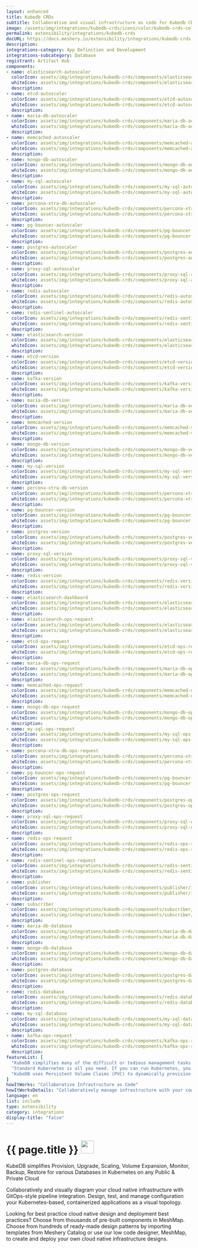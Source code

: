 ```yaml
---
layout: enhanced
title: Kubedb CRDs
subtitle: Collaborative and visual infrastructure as code for Kubedb CRDs
image: /assets/img/integrations/kubedb-crds/icons/color/kubedb-crds-color.svg
permalink: extensibility/integrations/kubedb-crds
docURL: https://docs.meshery.io/extensibility/integrations/kubedb-crds
description: 
integrations-category: App Definition and Development
integrations-subcategory: Database
registrant: Artifact Hub
components: 
- name: elasticsearch-autoscaler
  colorIcon: assets/img/integrations/kubedb-crds/components/elasticsearch-autoscaler/icons/color/elasticsearch-autoscaler-color.svg
  whiteIcon: assets/img/integrations/kubedb-crds/components/elasticsearch-autoscaler/icons/white/elasticsearch-autoscaler-white.svg
  description: 
- name: etcd-autoscaler
  colorIcon: assets/img/integrations/kubedb-crds/components/etcd-autoscaler/icons/color/etcd-autoscaler-color.svg
  whiteIcon: assets/img/integrations/kubedb-crds/components/etcd-autoscaler/icons/white/etcd-autoscaler-white.svg
  description: 
- name: maria-db-autoscaler
  colorIcon: assets/img/integrations/kubedb-crds/components/maria-db-autoscaler/icons/color/maria-db-autoscaler-color.svg
  whiteIcon: assets/img/integrations/kubedb-crds/components/maria-db-autoscaler/icons/white/maria-db-autoscaler-white.svg
  description: 
- name: memcached-autoscaler
  colorIcon: assets/img/integrations/kubedb-crds/components/memcached-autoscaler/icons/color/memcached-autoscaler-color.svg
  whiteIcon: assets/img/integrations/kubedb-crds/components/memcached-autoscaler/icons/white/memcached-autoscaler-white.svg
  description: 
- name: mongo-db-autoscaler
  colorIcon: assets/img/integrations/kubedb-crds/components/mongo-db-autoscaler/icons/color/mongo-db-autoscaler-color.svg
  whiteIcon: assets/img/integrations/kubedb-crds/components/mongo-db-autoscaler/icons/white/mongo-db-autoscaler-white.svg
  description: 
- name: my-sql-autoscaler
  colorIcon: assets/img/integrations/kubedb-crds/components/my-sql-autoscaler/icons/color/my-sql-autoscaler-color.svg
  whiteIcon: assets/img/integrations/kubedb-crds/components/my-sql-autoscaler/icons/white/my-sql-autoscaler-white.svg
  description: 
- name: percona-xtra-db-autoscaler
  colorIcon: assets/img/integrations/kubedb-crds/components/percona-xtra-db-autoscaler/icons/color/percona-xtra-db-autoscaler-color.svg
  whiteIcon: assets/img/integrations/kubedb-crds/components/percona-xtra-db-autoscaler/icons/white/percona-xtra-db-autoscaler-white.svg
  description: 
- name: pg-bouncer-autoscaler
  colorIcon: assets/img/integrations/kubedb-crds/components/pg-bouncer-autoscaler/icons/color/pg-bouncer-autoscaler-color.svg
  whiteIcon: assets/img/integrations/kubedb-crds/components/pg-bouncer-autoscaler/icons/white/pg-bouncer-autoscaler-white.svg
  description: 
- name: postgres-autoscaler
  colorIcon: assets/img/integrations/kubedb-crds/components/postgres-autoscaler/icons/color/postgres-autoscaler-color.svg
  whiteIcon: assets/img/integrations/kubedb-crds/components/postgres-autoscaler/icons/white/postgres-autoscaler-white.svg
  description: 
- name: proxy-sql-autoscaler
  colorIcon: assets/img/integrations/kubedb-crds/components/proxy-sql-autoscaler/icons/color/proxy-sql-autoscaler-color.svg
  whiteIcon: assets/img/integrations/kubedb-crds/components/proxy-sql-autoscaler/icons/white/proxy-sql-autoscaler-white.svg
  description: 
- name: redis-autoscaler
  colorIcon: assets/img/integrations/kubedb-crds/components/redis-autoscaler/icons/color/redis-autoscaler-color.svg
  whiteIcon: assets/img/integrations/kubedb-crds/components/redis-autoscaler/icons/white/redis-autoscaler-white.svg
  description: 
- name: redis-sentinel-autoscaler
  colorIcon: assets/img/integrations/kubedb-crds/components/redis-sentinel-autoscaler/icons/color/redis-sentinel-autoscaler-color.svg
  whiteIcon: assets/img/integrations/kubedb-crds/components/redis-sentinel-autoscaler/icons/white/redis-sentinel-autoscaler-white.svg
  description: 
- name: elasticsearch-version
  colorIcon: assets/img/integrations/kubedb-crds/components/elasticsearch-version/icons/color/elasticsearch-version-color.svg
  whiteIcon: assets/img/integrations/kubedb-crds/components/elasticsearch-version/icons/white/elasticsearch-version-white.svg
  description: 
- name: etcd-version
  colorIcon: assets/img/integrations/kubedb-crds/components/etcd-version/icons/color/etcd-version-color.svg
  whiteIcon: assets/img/integrations/kubedb-crds/components/etcd-version/icons/white/etcd-version-white.svg
  description: 
- name: kafka-version
  colorIcon: assets/img/integrations/kubedb-crds/components/kafka-version/icons/color/kafka-version-color.svg
  whiteIcon: assets/img/integrations/kubedb-crds/components/kafka-version/icons/white/kafka-version-white.svg
  description: 
- name: maria-db-version
  colorIcon: assets/img/integrations/kubedb-crds/components/maria-db-version/icons/color/maria-db-version-color.svg
  whiteIcon: assets/img/integrations/kubedb-crds/components/maria-db-version/icons/white/maria-db-version-white.svg
  description: 
- name: memcached-version
  colorIcon: assets/img/integrations/kubedb-crds/components/memcached-version/icons/color/memcached-version-color.svg
  whiteIcon: assets/img/integrations/kubedb-crds/components/memcached-version/icons/white/memcached-version-white.svg
  description: 
- name: mongo-db-version
  colorIcon: assets/img/integrations/kubedb-crds/components/mongo-db-version/icons/color/mongo-db-version-color.svg
  whiteIcon: assets/img/integrations/kubedb-crds/components/mongo-db-version/icons/white/mongo-db-version-white.svg
  description: 
- name: my-sql-version
  colorIcon: assets/img/integrations/kubedb-crds/components/my-sql-version/icons/color/my-sql-version-color.svg
  whiteIcon: assets/img/integrations/kubedb-crds/components/my-sql-version/icons/white/my-sql-version-white.svg
  description: 
- name: percona-xtra-db-version
  colorIcon: assets/img/integrations/kubedb-crds/components/percona-xtra-db-version/icons/color/percona-xtra-db-version-color.svg
  whiteIcon: assets/img/integrations/kubedb-crds/components/percona-xtra-db-version/icons/white/percona-xtra-db-version-white.svg
  description: 
- name: pg-bouncer-version
  colorIcon: assets/img/integrations/kubedb-crds/components/pg-bouncer-version/icons/color/pg-bouncer-version-color.svg
  whiteIcon: assets/img/integrations/kubedb-crds/components/pg-bouncer-version/icons/white/pg-bouncer-version-white.svg
  description: 
- name: postgres-version
  colorIcon: assets/img/integrations/kubedb-crds/components/postgres-version/icons/color/postgres-version-color.svg
  whiteIcon: assets/img/integrations/kubedb-crds/components/postgres-version/icons/white/postgres-version-white.svg
  description: 
- name: proxy-sql-version
  colorIcon: assets/img/integrations/kubedb-crds/components/proxy-sql-version/icons/color/proxy-sql-version-color.svg
  whiteIcon: assets/img/integrations/kubedb-crds/components/proxy-sql-version/icons/white/proxy-sql-version-white.svg
  description: 
- name: redis-version
  colorIcon: assets/img/integrations/kubedb-crds/components/redis-version/icons/color/redis-version-color.svg
  whiteIcon: assets/img/integrations/kubedb-crds/components/redis-version/icons/white/redis-version-white.svg
  description: 
- name: elasticsearch-dashboard
  colorIcon: assets/img/integrations/kubedb-crds/components/elasticsearch-dashboard/icons/color/elasticsearch-dashboard-color.svg
  whiteIcon: assets/img/integrations/kubedb-crds/components/elasticsearch-dashboard/icons/white/elasticsearch-dashboard-white.svg
  description: 
- name: elasticsearch-ops-request
  colorIcon: assets/img/integrations/kubedb-crds/components/elasticsearch-ops-request/icons/color/elasticsearch-ops-request-color.svg
  whiteIcon: assets/img/integrations/kubedb-crds/components/elasticsearch-ops-request/icons/white/elasticsearch-ops-request-white.svg
  description: 
- name: etcd-ops-request
  colorIcon: assets/img/integrations/kubedb-crds/components/etcd-ops-request/icons/color/etcd-ops-request-color.svg
  whiteIcon: assets/img/integrations/kubedb-crds/components/etcd-ops-request/icons/white/etcd-ops-request-white.svg
  description: 
- name: maria-db-ops-request
  colorIcon: assets/img/integrations/kubedb-crds/components/maria-db-ops-request/icons/color/maria-db-ops-request-color.svg
  whiteIcon: assets/img/integrations/kubedb-crds/components/maria-db-ops-request/icons/white/maria-db-ops-request-white.svg
  description: 
- name: memcached-ops-request
  colorIcon: assets/img/integrations/kubedb-crds/components/memcached-ops-request/icons/color/memcached-ops-request-color.svg
  whiteIcon: assets/img/integrations/kubedb-crds/components/memcached-ops-request/icons/white/memcached-ops-request-white.svg
  description: 
- name: mongo-db-ops-request
  colorIcon: assets/img/integrations/kubedb-crds/components/mongo-db-ops-request/icons/color/mongo-db-ops-request-color.svg
  whiteIcon: assets/img/integrations/kubedb-crds/components/mongo-db-ops-request/icons/white/mongo-db-ops-request-white.svg
  description: 
- name: my-sql-ops-request
  colorIcon: assets/img/integrations/kubedb-crds/components/my-sql-ops-request/icons/color/my-sql-ops-request-color.svg
  whiteIcon: assets/img/integrations/kubedb-crds/components/my-sql-ops-request/icons/white/my-sql-ops-request-white.svg
  description: 
- name: percona-xtra-db-ops-request
  colorIcon: assets/img/integrations/kubedb-crds/components/percona-xtra-db-ops-request/icons/color/percona-xtra-db-ops-request-color.svg
  whiteIcon: assets/img/integrations/kubedb-crds/components/percona-xtra-db-ops-request/icons/white/percona-xtra-db-ops-request-white.svg
  description: 
- name: pg-bouncer-ops-request
  colorIcon: assets/img/integrations/kubedb-crds/components/pg-bouncer-ops-request/icons/color/pg-bouncer-ops-request-color.svg
  whiteIcon: assets/img/integrations/kubedb-crds/components/pg-bouncer-ops-request/icons/white/pg-bouncer-ops-request-white.svg
  description: 
- name: postgres-ops-request
  colorIcon: assets/img/integrations/kubedb-crds/components/postgres-ops-request/icons/color/postgres-ops-request-color.svg
  whiteIcon: assets/img/integrations/kubedb-crds/components/postgres-ops-request/icons/white/postgres-ops-request-white.svg
  description: 
- name: proxy-sql-ops-request
  colorIcon: assets/img/integrations/kubedb-crds/components/proxy-sql-ops-request/icons/color/proxy-sql-ops-request-color.svg
  whiteIcon: assets/img/integrations/kubedb-crds/components/proxy-sql-ops-request/icons/white/proxy-sql-ops-request-white.svg
  description: 
- name: redis-ops-request
  colorIcon: assets/img/integrations/kubedb-crds/components/redis-ops-request/icons/color/redis-ops-request-color.svg
  whiteIcon: assets/img/integrations/kubedb-crds/components/redis-ops-request/icons/white/redis-ops-request-white.svg
  description: 
- name: redis-sentinel-ops-request
  colorIcon: assets/img/integrations/kubedb-crds/components/redis-sentinel-ops-request/icons/color/redis-sentinel-ops-request-color.svg
  whiteIcon: assets/img/integrations/kubedb-crds/components/redis-sentinel-ops-request/icons/white/redis-sentinel-ops-request-white.svg
  description: 
- name: publisher
  colorIcon: assets/img/integrations/kubedb-crds/components/publisher/icons/color/publisher-color.svg
  whiteIcon: assets/img/integrations/kubedb-crds/components/publisher/icons/white/publisher-white.svg
  description: 
- name: subscriber
  colorIcon: assets/img/integrations/kubedb-crds/components/subscriber/icons/color/subscriber-color.svg
  whiteIcon: assets/img/integrations/kubedb-crds/components/subscriber/icons/white/subscriber-white.svg
  description: 
- name: maria-db-database
  colorIcon: assets/img/integrations/kubedb-crds/components/maria-db-database/icons/color/maria-db-database-color.svg
  whiteIcon: assets/img/integrations/kubedb-crds/components/maria-db-database/icons/white/maria-db-database-white.svg
  description: 
- name: mongo-db-database
  colorIcon: assets/img/integrations/kubedb-crds/components/mongo-db-database/icons/color/mongo-db-database-color.svg
  whiteIcon: assets/img/integrations/kubedb-crds/components/mongo-db-database/icons/white/mongo-db-database-white.svg
  description: 
- name: postgres-database
  colorIcon: assets/img/integrations/kubedb-crds/components/postgres-database/icons/color/postgres-database-color.svg
  whiteIcon: assets/img/integrations/kubedb-crds/components/postgres-database/icons/white/postgres-database-white.svg
  description: 
- name: redis-database
  colorIcon: assets/img/integrations/kubedb-crds/components/redis-database/icons/color/redis-database-color.svg
  whiteIcon: assets/img/integrations/kubedb-crds/components/redis-database/icons/white/redis-database-white.svg
  description: 
- name: my-sql-database
  colorIcon: assets/img/integrations/kubedb-crds/components/my-sql-database/icons/color/my-sql-database-color.svg
  whiteIcon: assets/img/integrations/kubedb-crds/components/my-sql-database/icons/white/my-sql-database-white.svg
  description: 
- name: kafka-ops-request
  colorIcon: assets/img/integrations/kubedb-crds/components/kafka-ops-request/icons/color/kafka-ops-request-color.svg
  whiteIcon: assets/img/integrations/kubedb-crds/components/kafka-ops-request/icons/white/kafka-ops-request-white.svg
  description: 
featureList: [
  "KubeDB simplifies many of the difficult or tedious management tasks of running a production grade databases on private and public clouds. Maintain one stack for all your stateless and stateful applications and simplify the operational complexity.",
  "Standard Kubernetes is all you need. If you can run Kubernetes, you can provision and manage databases using KubeDB. Use standard Kubernetes CLI and API to provision and manage databases.",
  "KubeDB uses Persistent Volume Claims (PVC) to dynamically provision disks for database instances. Using appropriately defined StorageClasses, KubeDB provisioned database instances are designed to scale from small development workloads up to performance-intensive workloads on private and public cloud environments."
]
howItWorks: "Collaborative Infrastructure as Code"
howItWorksDetails: "Collaboratively manage infrastructure with your coworkers synchronously sharing the same designs."
language: en
list: include
type: extensibility
category: integrations
display-title: "false"
---
```

<h1>{{ page.title }} <img src="{{ page.image }}" style="width: 35px; height: 35px;" /></h1>

<p>
KubeDB simplifies Provision, Upgrade, Scaling, Volume Expansion, Monitor, Backup, Restore for various Databases in Kubernetes on any Public & Private Cloud
</p>
<p>
    Collaboratively and visually diagram your cloud native infrastructure with GitOps-style pipeline integration. Design, test, and manage configuration your Kubernetes-based, containerized applications as a visual topology.
</p>
<p>
    Looking for best practice cloud native design and deployment best practices? Choose from thousands of pre-built components in MeshMap. Choose from hundreds of ready-made design patterns by importing templates from Meshery Catalog or use our low code designer, MeshMap, to create and deploy your own cloud native infrastructure designs.
</p>
